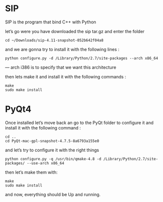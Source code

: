 SIP
===================
SIP is the program that bind C++ with Python

let’s  go were you have downloaded the sip tar.gz and enter the folder

```
cd ~/Downloads/sip-4.11-snapshot-052b642f04a8
```

and we are gonna try to install it with the following lines :

```
python configure.py -d /Library/Python/2.7/site-packages --arch x86_64
```

— arch i386 is to specify that we want this architecture

then lets make it and install it with the following commands :

```
make
sudo make install
```

PyQt4
===================
Once installed let’s move back an go to the PyQt folder to configure it and install it with the following command :

```
cd ..
cd PyQt-mac-gpl-snapshot-4.7.5-8a6793a155e0
```

and let’s try to configure it with the right things

```
python configure.py -q /usr/bin/qmake-4.8 -d /Library/Python/2.7/site-packages/ --use-arch x86_64
```

then let’s make them with:

```
make
sudo make install
```

and now, everything should be Up and running.
